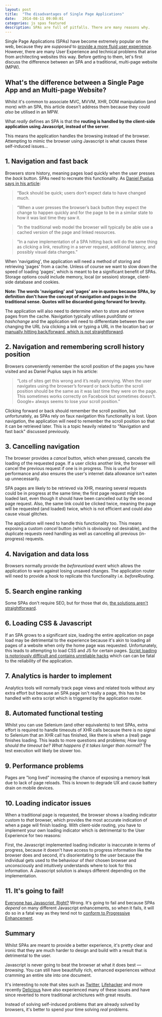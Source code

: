 ```yaml
---
layout: post
title:  "The disadvantages of Single Page Applications"
date:   2014-08-11 09:00:01
categories: js spas featured
description: SPAs are full of pitfalls. There are many reasons why.
---
```


Single Page Applications (SPAs) have become extremely popular on the web, because they are *supposed* to [provide a more fluid user experience](http://en.wikipedia.org/wiki/Single-page_application). However, there are many User Experience and technical problems that arise from architecting websites this way. Before getting to them, let's first discuss the difference between an SPA and a traditional, multi-page website (MPW).

## What's the difference between a Single Page App and an Multi-page Website?

Whilst it's common to associate MVC, MVVM, XHR, DOM manipulation (and more) with an SPA, this article doesn't address them because they could *also* be utilised in an MPW.

What *really* defines an SPA is that the **routing is handled by the client-side application using Javascript, instead of the server**.

This means the application handles the browsing instead of the browser. Attempting to mimic the browser using Javascript is what causes these self-induced issues...

## 1. Navigation and fast back

Browsers store history, meaning pages load quickly when the user presses the *back* button. SPAs need to recreate this functionality. As [Daniel Puplus says in his article](https://medium.com/joys-of-javascript/4353246f4480):

> &ldquo;Back should be quick; users don’t expect data to have changed much.

> &ldquo;When a user presses the browser’s back button they expect the change to happen quickly and for the page to be in a similar state to how it was last time they saw it.

> &ldquo;In the traditional web model the browser will typically be able use a cached version of the page and linked resources.

> &ldquo;In a naive implementation of a SPA hitting back will do the same thing as clicking a link, resulting in a server request, additional latency, and possibly visual data changes.&rdquo;

When 'navigating', the application will need a method of storing and retrieving 'pages' from a cache. Unless of course we want to slow down the speed of loading 'pages', which is meant to be a significant benefit of SPAs. Storage options could include memory, local (or session) storage, client-side database and cookies.

**Note: The words 'navigating' and 'pages' are in quotes because SPAs, by definition don't have the concept of navigation and pages in the traditional sense. Quotes will be discarded going forward for brevity.**

The application will also need to determine *when* to store and retrieve pages from the cache. Navigation typically utilises *pushState* or *hashchange* and the application will need to differentiate between the user changing the URL (via clicking a link or typing a URL in the location bar) or [manually hitting back/forward, which is not straightforward](http://stackoverflow.com/questions/2008806/how-to-detect-if-the-user-clicked-the-back-button).

## 2. Navigation and remembering scroll history position

Browsers conveniently remember the scroll position of the pages you have visited and as Daniel Puplus says in his article:

> &ldquo;Lots of sites get this wrong and it’s really annoying. When the user navigates using the browser’s forward or back button the scroll position should be the same as it was last time they were on the page. This sometimes works correctly on Facebook but sometimes doesn’t. Google+ always seems to lose your scroll position.&rdquo;

Clicking forward or back should remember the scroll position, but unfortunately, as SPAs rely on faux navigation this functionality is lost. Upon navigation, the application will need to remember the scroll position so that it can be retrieved later. This is a topic heavily related to "Navigation and fast back" discussed previously.

## 3. Cancelling navigation

The browser provides a *cancel* button, which when pressed, cancels the loading of the requested page. If a user clicks another link, the browser will cancel the previous request if one is in progress. This is useful for performance and also ensures the user's internet data allowance isn't eaten up unnecessarily.

SPA pages are likely to be retrieved via XHR, meaning several requests could be in progress at the same time; the first page request might be loaded last, even though it should have been cancelled out by the second page request. Also, the same link could be clicked twice, meaning the page will be requested (and loaded) twice, which is not efficient and could also cause visual glitches.

The application will need to handle this functionality too. This means exposing a custom *cancel* button (which is obviously not desirable), and the duplicate requests need handling as well as cancelling all previous (in-progress) requests.

## 4. Navigation and data loss

Browsers normally provide the *beforeunload* event which allows the application to warn against losing unsaved changes. The application router will need to provide a hook to replicate this functionality i.e. *beforeRouting*.

## 5. Search engine ranking

Some SPAs don't require SEO, but for those that do, [the solutions aren't straightforward](http://stackoverflow.com/questions/7549306/single-page-js-websites-and-seo).

## 6. Loading CSS &amp; Javascript

If an SPA grows to a significant size, loading the entire application on page load may be detrimental to the experience because it's akin to loading all pages of a website when only the home page was requested. Unfortunately, this leads to attempting to load CSS and JS for certain pages. [Script loading is notoriously difficult and contains unreliable hacks](http://blog.getify.com/labjs-script-loading-the-way-it-should-be/) which can can be fatal to the reliability of the application.

## 7. Analytics is harder to implement

Analytics tools will normally track page views and related tools without any extra effort but because an SPA page isn't really a page, this has to be handled with extra script which is triggered by the application router.

## 8. Automated functional testing

Whilst you can use Selenium (and other equivalents) to test SPAs, extra effort is required to handle timeouts of XHR calls because there is no signal to Selenium that an XHR call has finished, like there is when a (real) page finishes loading. This leads to more questions and problems; *How long should the timeout be? What happens if it takes longer than normal?* The test execution will likely be slower too.

## 9. Performance problems

Pages are "long lived" increasing the chance of exposing a memory leak due to lack of page reloads. This is known to degrade UX and cause battery drain on mobile devices.

## 10. Loading indicator issues

When a traditional page is requested, the browser shows a loading indicator custom to *that* browser, which provides the most accurate indication of when a page will finish loading. With client-side routing, you have to implement your own loading indicator which is detrimental to the User Experience for two reasons:

First, the Javascript implemented loading indicator is inaccurate in terms of progress, because it doesn't have access to progress information like the browser does and second, it's disorientating to the user because the individual gets used to the behaviour of *their* chosen browser and unconsciously and intuitively understands where to look for this information. A Javascript solution is always different depending on the implementation.

## 11. It's going to fail!

[Everyone has Javascript, Right?](http://kryogenix.org/code/browser/everyonehasjs.html) Wrong. It's going to fail and because SPAs *depend* on many different Javascript enhancements, so when it fails, it will do so in a fatal way as they tend not to [conform to Progressive Enhancement](/articles/writing-javascript-that-conforms-to-progressive-enhancement/).

## Summary

Whilst SPAs are meant to provide a better experience, it's pretty clear and ironic that they are much harder to design and build with a result that is detrimental to the user.

Javascript is never going to beat the browser at what it does best &mdash; *browsing*. You can still have beautifully rich, enhanced experiences without cramming an entire site into one document.

It's interesting to note that sites such as [Twitter](https://blog.twitter.com/2012/improving-performance-on-twittercom), [Lifehacker](http://isolani.co.uk/blog/javascript/BreakingTheWebWithHashBangs) and more recently [Delicious](http://blog.delicious.com/2016/01/delicious-changes/) have also experienced many of these issues and have since reverted to more traditional archictures with great results.

Instead of solving self-induced problems that are already solved by browsers, it's better to spend your time solving *real* problems.
